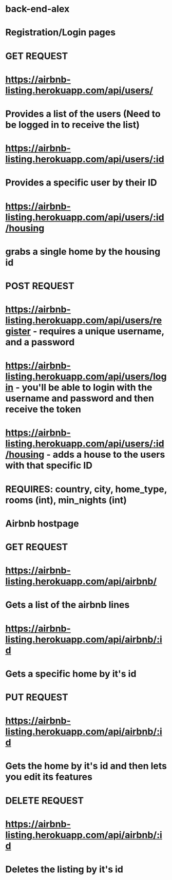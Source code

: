 # back-end-alex

# Registration/Login pages

# GET REQUEST

# https://airbnb-listing.herokuapp.com/api/users/

# Provides a list of the users (Need to be logged in to receive the list)

# https://airbnb-listing.herokuapp.com/api/users/:id

# Provides a specific user by their ID

# https://airbnb-listing.herokuapp.com/api/users/:id/housing

# grabs a single home by the housing id

# POST REQUEST

# https://airbnb-listing.herokuapp.com/api/users/register - requires a unique username, and a password

# https://airbnb-listing.herokuapp.com/api/users/login - you'll be able to login with the username and password and then receive the token

# https://airbnb-listing.herokuapp.com/api/users/:id/housing - adds a house to the users with that specific ID

# REQUIRES: country, city, home_type, rooms (int), min_nights (int)

# Airbnb hostpage

# GET REQUEST

# https://airbnb-listing.herokuapp.com/api/airbnb/

# Gets a list of the airbnb lines

# https://airbnb-listing.herokuapp.com/api/airbnb/:id

# Gets a specific home by it's id

# PUT REQUEST

# https://airbnb-listing.herokuapp.com/api/airbnb/:id

# Gets the home by it's id and then lets you edit its features

# DELETE REQUEST

# https://airbnb-listing.herokuapp.com/api/airbnb/:id

# Deletes the listing by it's id
